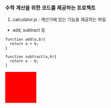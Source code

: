 ### 수학 계산을 위한 코드를 제공하는 프로젝트
1. calculator.js : 계산기에 있는 기능을 제공하는 파일
- add, subtract 등
```
function add(a,b){
  return a + b;
}

function subtract(a,b){
  return a - b;
}
```

<span style="display: inline-block; background-color: red; width: 100px; height: 100px;"></span>